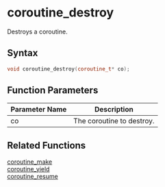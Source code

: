 # coroutine_destroy

Destroys a coroutine.

## Syntax

```cpp
void coroutine_destroy(coroutine_t* co);
```

## Function Parameters

Parameter Name | Description
--- | ---
co | The coroutine to destroy.

## Related Functions

[coroutine_make](https://github.com/RandyGaul/cute_framework/blob/master/docs/coroutine/coroutine_make.md)  
[coroutine_yield](https://github.com/RandyGaul/cute_framework/blob/master/docs/coroutine/coroutine_yield.md)  
[coroutine_resume](https://github.com/RandyGaul/cute_framework/blob/master/docs/coroutine/coroutine_resume.md)  
